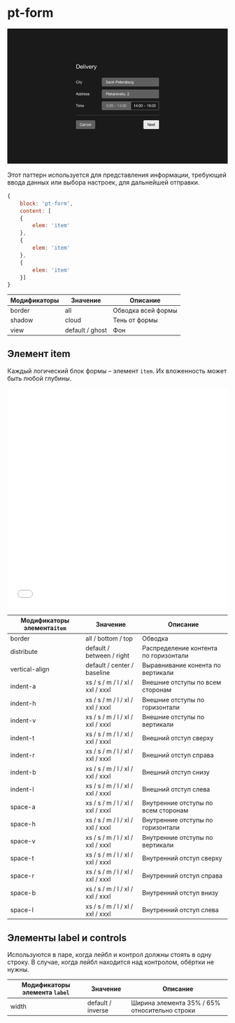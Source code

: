 # pt-form

![pt-form](_images/pt-form.png)

Этот паттерн используется для представления информации, требующей ввода данных или выбора настроек, для дальнейшей отправки.

```js
{
	block: 'pt-form',
	content: [
	{
		elem: 'item'
	},
	{
		elem: 'item'
	},
	{
		elem: 'item'
	}]
}
```

Модификаторы | Значение        | Описание
------------ | --------------- | ------------------
border       | all             | Обводка всей формы
shadow       | cloud           | Тень от формы
view         | default / ghost | Фон

## Элемент item

Каждый логический блок формы – элемент `item`. Их вложенность может быть любой глубины.

<iframe height='500' scrolling='no' title='pt-form' src='//codepen.io/whitepapertools/embed/ff8d206dcb0f5670c6072825ed74968a/?height=500&theme-id=0&default-tab=js,result&embed-version=2&editable=true' frameborder='no' allowtransparency='true' allowfullscreen='true' style='width: 100%;'>See the Pen <a href='https://codepen.io/whitepapertools/pen/ff8d206dcb0f5670c6072825ed74968a/'>pt-form</a> by whitepaper (<a href='https://codepen.io/whitepapertools'>@whitepapertools</a>) on <a href='https://codepen.io'>CodePen</a>.
</iframe>

Модификаторы элемента`item`  | Значение                         | Описание
---------------------------- | -------------------------------- | -------------------------------------
border                       | all / bottom / top               | Обводка
distribute                   | default / between / right        | Распределение контента по горизонтали
vertical-align               | default / center / baseline      | Выравнивание конента по вертикали
indent-a                     | xs / s / m / l / xl / xxl / xxxl | Внешние отступы по всем сторонам
indent-h                     | xs / s / m / l / xl / xxl / xxxl | Внешние отступы по горизонтали
indent-v                     | xs / s / m / l / xl / xxl / xxxl | Внешние отступы по вертикали
indent-t                     | xs / s / m / l / xl / xxl / xxxl | Внешний отступ сверху
indent-r                     | xs / s / m / l / xl / xxl / xxxl | Внешний отступ справа
indent-b                     | xs / s / m / l / xl / xxl / xxxl | Внешний отступ снизу
indent-l                     | xs / s / m / l / xl / xxl / xxxl | Внешний отступ слева
space-a                      | xs / s / m / l / xl / xxl / xxxl | Внутренние отступы по всем сторонам
space-h                      | xs / s / m / l / xl / xxl / xxxl | Внутренние отступы по горизонтали
space-v                      | xs / s / m / l / xl / xxl / xxxl | Внутренние отступы по вертикали
space-t                      | xs / s / m / l / xl / xxl / xxxl | Внутренний отступ сверху
space-r                      | xs / s / m / l / xl / xxl / xxxl | Внутренний отступ справа
space-b                      | xs / s / m / l / xl / xxl / xxxl | Внутренний отступ внизу
space-l                      | xs / s / m / l / xl / xxl / xxxl | Внутренний отступ слева

## Элементы label и controls

Используются в паре, когда лейбл и контрол должны стоять в одну строку. В случае, когда лейбл находится над контролом, обёртки не нужны.

Модификаторы элемента `label` | Значение          | Описание
----------------------------- | ----------------- | ---------------------------------------------
width                         | default / inverse | Ширина элемента 35% / 65% относительно строки
